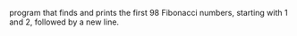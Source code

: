 program that finds and prints the first 98 Fibonacci numbers, starting with 1 and 2, followed by a new line.

